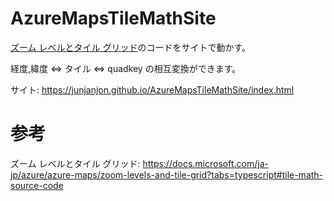 # AzureMapsTileMathSite

[ズーム レベルとタイル グリッド](https://docs.microsoft.com/ja-jp/azure/azure-maps/zoom-levels-and-tile-grid?tabs=typescript#tile-math-source-code
)のコードをサイトで動かす。

経度,緯度 <=> タイル <=> quadkey の相互変換ができます。

サイト: https://junjanjon.github.io/AzureMapsTileMathSite/index.html

# 参考

ズーム レベルとタイル グリッド: https://docs.microsoft.com/ja-jp/azure/azure-maps/zoom-levels-and-tile-grid?tabs=typescript#tile-math-source-code

